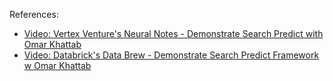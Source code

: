 
References:
- [Video: Vertex Venture's Neural Notes - Demonstrate Search Predict with Omar Khattab](https://www.youtube.com/watch?v=cih0eG_CmMY)
- [Video: Databrick's Data Brew - Demonstrate Search Predict Framework w Omar Khattab](https://youtu.be/bwkaI7olr_s?si=5zBBYNGPKJnzg6ox)


